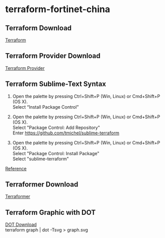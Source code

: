# terraform-fortinet-china 

## Terraform Download
[Terraform](https://www.terraform.io/downloads)

## Terraform Provider Download
[Terraform Provider](https://releases.hashicorp.com/)

## Terraform Sublime-Text Syntax
1.  Open the palette by pressing Ctrl+Shift+P (Win, Linux) or Cmd+Shift+P (OS X).  
Select “Install Package Control”

2.  Open the palette by pressing Ctrl+Shift+P (Win, Linux) or Cmd+Shift+P (OS X).  
Select "Package Control: Add Repository"  
Enter https://github.com/tmichel/sublime-terraform  

3.  Open the palette by pressing Ctrl+Shift+P (Win, Linux) or Cmd+Shift+P (OS X).  
Select "Package Control: Install Package"  
Select "sublime-terraform"

[Reference](https://github.com/tmichel/sublime-terraform)

## Terraformer Download
[Terraformer](https://github.com/GoogleCloudPlatform/terraformer/releases)

## Terraform Graphic with DOT
[DOT Download](https://graphviz.org/download/)  
terraform graph | dot -Tsvg > graph.svg